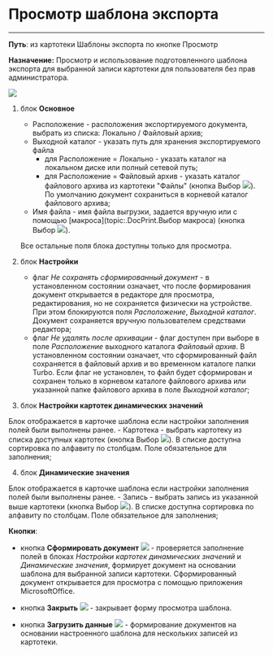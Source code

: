 ﻿# Просмотр шаблона экспорта

----------

**Путь**: из картотеки Шаблоны экспорта по кнопке Просмотр

**Назначение:**  Просмотр и использование подготовленного шаблона экспорта для выбранной записи картотеки для пользователя без прав администратора.

![](topic:.AddFiles.Screenshot_20106.jpg)

1. блок **Основное**

    - Расположение - расположения экспортируемого документа, выбрать из списка: Локально / Файловый архив;
    - Выходной каталог - указать путь для хранения экспортируемого файла
        - для Расположение = Локально - указать каталог на локальном диске или полный сетевой путь;
        - для Расположение = Файловый архив - указать каталог файлового архива из картотеки "Файлы" (кнопка Выбор ![](topic:Com.AddFiles.Btn_select.png)). По умолчанию документ сохраниться в корневой каталог файлового архива;
    - Имя файла - имя файла выгрузки, задается вручную или с помощью [макроса](topic:.DocPrint.Выбор макроса) (кнопка Выбор ![](topic:Com.AddFiles.Btn_select.png)).

    Все остальные поля блока доступны только для просмотра.

2. блок **Настройки**

    - флаг *Не сохранять сформированный документ* - в установленном состоянии означает, что после формирования документ открывается в редакторе для просмотра, редактирования, но не сохраняется физически на устройстве. При этом блокируются поля *Расположение*, *Выходной каталог*.
    Документ сохраняется вручную пользователем средствами редактора;
    - флаг *Не удалять после архивации* - флаг доступен при выборе в поле *Расположение* выходного каталога *Файловый архив*. В установленном состоянии означает, что сформированный файл сохраняется в файловый архив и во временном каталоге папки Turbo.
    Если флаг не установлен, то файл будет сформирован и сохранен только в корневом каталоге файлового архива или указанной папке файлового архива в поле *Выходной каталог*;

3. блок **Настройки картотек динамических значений**

 Блок отображается в карточке шаблона если настройки заполнения полей были выполнены ранее.
     - Картотека - выбрать картотеку из списка доступных картотек (кнопка Выбор ![](topic:Com.AddFiles.Btn_select.png)). В списке  доступна сортировка по алфавиту по столбцам. Поле обязательное для заполнения;

4. блок **Динамические значения**

 Блок отображается в карточке шаблона если настройки заполнения полей были выполнены ранее.
     - Запись - выбрать запись из указанной выше картотеки (кнопка Выбор ![](topic:Com.AddFiles.Btn_select.png)). В списке  доступна сортировка по алфавиту по столбцам. Поле обязательное для заполнения;

**Кнопки**:

 - кнопка **Сформировать документ** ![](topic:Com.AddFiles.Buttons.Btn_OK_.png) - проверяется заполнение полей в блоках *Настройки картотек динамических значений* и *Динамические значения*, формирует документ на основании шаблона для выбранной записи картотеки.
 Сформированный документ открывается для просмотра с помощью приложения MicrosoftOffice.

 - кнопка **Закрыть** ![](topic:Com.AddFiles.Buttons.BtnCloseCancel.png) - закрывает форму просмотра шаблона.

 - кнопка **Загрузить данные** ![](topic:Bas.AddFiles.Btn_downloads.png) - формирование документов на основании настроенного шаблона для нескольких записей из картотеки.
